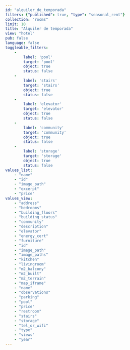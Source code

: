 ```yaml
---
id: "alquiler_de_temporada"
filters: {"published": true, "type": "seasonal_rent"}
collection: "rooms"
limit: 10
title: "Alquiler de temporada"
view: "hotel"
pub: false
language: false
toggleable_filters:
    -
        label: 'pool'
        target: 'pool'
        object: true
        status: false
    -
        label: 'stairs'
        target: 'stairs'
        object: true
        status: false
    -
        label: 'elevator'
        target: 'elevator'
        object: true
        status: false
    -
        label: 'community'
        target: 'community'
        object: true
        status: false
    -
        label: 'storage'
        target: 'storage'
        object: true
        status: false
values_list: 
    - "name"
    - "id"
    - "image_path"
    - "excerpt"
    - "price"
values_view: 
    - "address"
    - "bedrooms"
    - "building_floors"
    - "building_status"
    - "community"
    - "description"
    - "elevator"
    - "energy_cert"
    - "furniture"
    - "id"
    - "image_path"
    - "image_paths"
    - "kitchen"
    - "livingroom"
    - "m2_balcony"
    - "m2_built"
    - "m2_terrain"
    - "map_iframe"
    - "name"
    - "observations"
    - "parking"
    - "pool"
    - "price"
    - "restroom"
    - "stairs"
    - "storage"
    - "tel_or_wifi"
    - "type"
    - "views"
    - "year"
---
```


<div flex="100" layout="column" layout-align="center strech">
    <div layout="row" layout-padding>
        <app-paginator-browser>
            <div flex-gt-xs="50" ng-repeat="card in elements()">
                <app-card-standard item="card" prefix="'#!/' + lang()"></app-card-standard>
            </div>
        </app-paginator-browser>
    </div>
</div>
